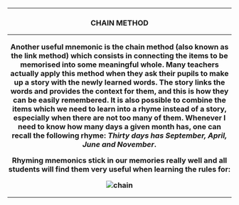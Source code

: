 ***
<h3 align="center"> CHAIN METHOD

***

Another useful mnemonic is the chain method (also known as the link method) which consists in connecting the items to be memorised into some meaningful whole.
Many teachers actually apply this method when they ask their pupils to make up a story with the newly learned words. The story links the words and provides the context for them, and this is how they can be easily remembered. 
It is also possible to combine the items which we need to learn into a rhyme instead of a story, especially when there are not too many of them.
Whenever I need to know how many days a given month has, one can recall the following rhyme: *Thirty days has September, April, June and November*.

Rhyming mnemonics stick in our memories really well and all students will find them very useful when learning the rules for:

![chain](http://mlyniec.gda.pl/~simon/Repozyt/chain-method_small.png)

***
